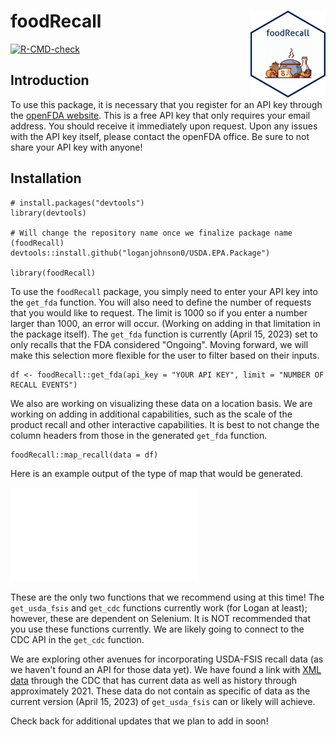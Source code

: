 # foodRecall <a href="https://loganjohnson0.github.io/USDA.EPA.Package/"><img src="man/figures/logo.png" align="right" height="139" /></a>

  <!-- badges: start -->
  [![R-CMD-check](https://github.com/loganjohnson0/USDA.EPA.Package/actions/workflows/R-CMD-check.yaml/badge.svg)](https://github.com/loganjohnson0/USDA.EPA.Package/actions/workflows/R-CMD-check.yaml)
  <!-- badges: end -->

## Introduction
To use this package, it is necessary that you register for an API key through the [openFDA website](https://open.fda.gov/apis/authentication/). This is a free API key that only requires your email address. You should receive it immediately upon request. Upon any issues with the API key itself, please contact the openFDA office. Be sure to not share your API key with anyone!

## Installation

```{r}
# install.packages("devtools")
library(devtools)

# Will change the repository name once we finalize package name (foodRecall)
devtools::install.github("loganjohnson0/USDA.EPA.Package")

library(foodRecall)
```

To use the `foodRecall` package, you simply need to enter your API key into the `get_fda` function. You will also need to define the number of requests that you would like to request. The limit is 1000 so if you enter a number larger than 1000, an error will occur. (Working on adding in that limitation in the package itself). The `get_fda` function is currently (April 15, 2023) set to only recalls that the FDA considered "Ongoing". Moving forward, we will make this selection more flexible for the user to filter based on their inputs.

```{r}
df <- foodRecall::get_fda(api_key = "YOUR API KEY", limit = "NUMBER OF RECALL EVENTS")
```

We also are working on visualizing these data on a location basis. We are working on adding in additional capabilities, such as the scale of the product recall and other interactive capabilities. It is best to not change the column headers from those in the generated `get_fda` function.

```{r}
foodRecall::map_recall(data = df)
```
Here is an example output of the type of map that would be generated.

![Rplot.pdf](Rplot.pdf)


These are the only two functions that we recommend using at this time! The `get_usda_fsis` and `get_cdc` functions currently work (for Logan at least); however, these are dependent on Selenium. It is NOT recommended that you use these functions currently. We are likely going to connect to the CDC API in the `get_cdc` function. 

We are exploring other avenues for incorporating USDA-FSIS recall data (as we haven't found an API for those data yet). We have found a link with [XML data](https://www2c.cdc.gov/podcasts/createrss.asp?c=146) through the CDC that has current data as well as history through approximately 2021. These data do not contain as specific of data as the current version (April 15, 2023) of `get_usda_fsis` can or likely will achieve.

Check back for additional updates that we plan to add in soon!

